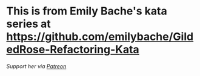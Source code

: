 # This is from Emily Bache's kata series at https://github.com/emilybache/GildedRose-Refactoring-Kata

_Support her via [Patreon](https://www.patreon.com/EmilyBache)_


